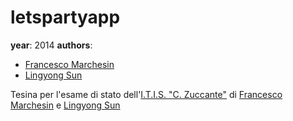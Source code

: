 letspartyapp
===

**year**: 2014
**authors**:
* [Francesco Marchesin](https://github.com/tsk0)
* [Lingyong Sun](https://github.com/lysz210)

Tesina per l'esame di stato dell'[I.T.I.S. "C. Zuccante"]() di [Francesco Marchesin](https://github.com/tsk0) e [Lingyong Sun](https://github.com/lysz210)
